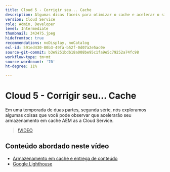 ```yaml
---
title: Cloud 5 - Corrigir seu... Cache
description: Algumas dicas fáceis para otimizar o cache e acelerar o site
version: Cloud Service
role: Admin, Developer
level: Intermediate
thumbnail: 343475.jpeg
hidefromtoc: true
recommendations: noDisplay, noCatalog
exl-id: 591ed430-80b3-49fa-b52f-0d07a2e5ac0e
source-git-commit: b3e9251bdb18a008be95c1fa9e5c79252a74fc98
workflow-type: tm+mt
source-wordcount: '70'
ht-degree: 11%

---
```


# Cloud 5 - Corrigir seu... Cache

Em uma temporada de duas partes, segunda série, nós exploramos algumas coisas que você pode observar que acelerarão seu armazenamento em cache AEM as a Cloud Service.

>[!VIDEO](https://video.tv.adobe.com/v/343475?quality=12&learn=on)

## Conteúdo abordado neste vídeo

+ [Armazenamento em cache e entrega de conteúdo](https://experienceleague.adobe.com/docs/experience-manager-cloud-service/content/implementing/content-delivery/caching.html?lang=pt-BR)
+ [Google Lighthouse](https://developers.google.com/web/tools/lighthouse)
